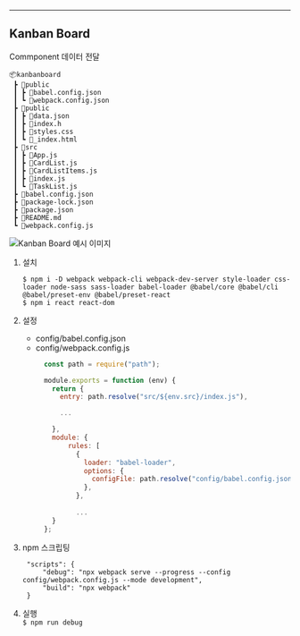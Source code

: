 ___
## Kanban Board

Commponent 데이터 전달

```
📦kanbanboard
 ┣ 📂public
 ┃ ┣ 📜babel.config.json
 ┃ ┗ 📜webpack.config.json
 ┣ 📂public
 ┃ ┣ 📜data.json
 ┃ ┣ 📜index.h
 ┃ ┣ 📜styles.css
 ┃ ┗ 📜_index.html
 ┣ 📂src
 ┃ ┣ 📜App.js
 ┃ ┣ 📜CardList.js
 ┃ ┣ 📜CardListItems.js
 ┃ ┣ 📜index.js
 ┃ ┗ 📜TaskList.js
 ┣ 📜babel.config.json
 ┣ 📜package-lock.json
 ┣ 📜package.json
 ┣ 📜README.md
 ┗ 📜webpack.config.js
```

![Kanban Board 예시 이미지](https://user-images.githubusercontent.com/42087448/158123894-ed57f2bf-06a1-4b61-bff2-4d47b8697f2a.png)


1. 설치
    ```shell
    $ npm i -D webpack webpack-cli webpack-dev-server style-loader css-loader node-sass sass-loader babel-loader @babel/core @babel/cli @babel/preset-env @babel/preset-react
    $ npm i react react-dom
    ```

2. 설정
   - config/babel.config.json
   - config/webpack.config.js
        ```js
          const path = require("path");

          module.exports = function (env) {
            return {
              entry: path.resolve("src/${env.src}/index.js"),

              ...

            },
            module: {
                rules: [
                  {
                    loader: "babel-loader",
                    options: {
                      configFile: path.resolve("config/babel.config.json"),
                    },
                  },
                  
                  ...
            }
          };
        ```

3. npm 스크립팅
   ```jsonc
    "scripts": {
        "debug": "npx webpack serve --progress --config config/webpack.config.js --mode development",
        "build": "npx webpack"
    }
   ```

4. 실행  
   `$ npm run debug` 
